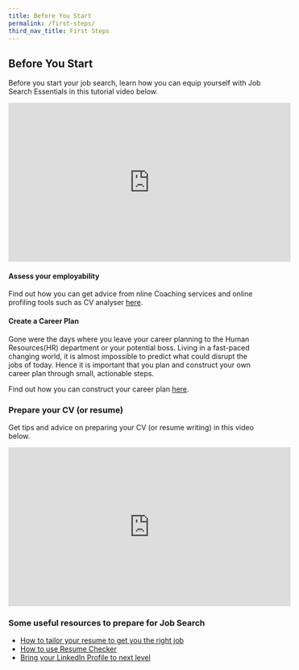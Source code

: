 ```yaml
---
title: Before You Start
permalink: /first-steps/
third_nav_title: First Steps
---
```



## Before You Start
Before you start your job search, learn how you can equip yourself with Job Search Essentials in this tutorial video below.

<iframe width="560" height="315" src="https://www.youtube.com/embed/w6d08_VPwiI" frameborder="0" allow="accelerometer; autoplay; encrypted-media; gyroscope; picture-in-picture" allowfullscreen></iframe>

#### Assess your employability

Find out how you can get advice from nline Coaching services and online profiling tools such as CV analyser [here](https://content.mycareersfuture.sg/careercoaching/).

#### Create a Career Plan

Gone were the days where you leave your career planning to the Human Resources(HR) department or your potential boss. Living in a fast-paced changing world, it is almost impossible to predict what could disrupt the jobs of today. Hence it is important that you plan and construct your own career plan through small, actionable steps.

Find out how you can construct your career plan [here](https://content.mycareersfuture.sg/careercoaching/article/how-to-construct-a-career-plan/).

### Prepare your CV (or resume)

Get tips and advice on preparing your CV (or resume writing) in this video below.

<iframe width="560" height="315" src="https://www.youtube.com/embed/pfRcojJe3IY" frameborder="0" allow="accelerometer; autoplay; encrypted-media; gyroscope; picture-in-picture" allowfullscreen></iframe>

### Some useful resources to prepare for Job Search
  - [How to tailor your resume to get you the right job](https://content.mycareersfuture.sg/careercoaching/article/how-to-tailor-your-resume-to-fit-the-job-description/)
  - [How to use Resume Checker](https://content.mycareersfuture.sg/improve-cv-5-minutes-check-resume-mycareersfuture/)
  - [Bring your LinkedIn Profile to next level](https://content.mycareersfuture.sg/careercoaching/article/take-your-linkedin-profile-to-the-next-level/)
